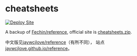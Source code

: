 # cheatsheets

[![Deploy Site](https://github.com/qundao/cheatsheets/actions/workflows/deploy-pages.yml/badge.svg)](https://github.com/qundao/cheatsheets/actions/workflows/deploy-pages.yml)

A backup of [Fechin/reference](https://github.com/Fechin/reference),
official site is [cheatsheets.zip](https://cheatsheets.zip/).

中文版见[jaywcjlove/reference](https://github.com/jaywcjlove/reference)（有所不同），
站点[jaywcjlove.github.io/reference](https://jaywcjlove.github.io/reference/)。
